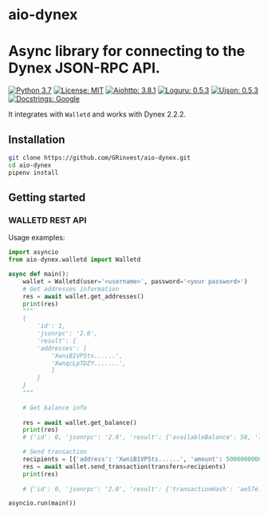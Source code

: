 # aio-dynex
# Async library for connecting to the Dynex JSON-RPC API.

[![Python 3.7](https://img.shields.io/badge/python-3.10-blue.svg)](https://www.python.org/downloads/release/python-370/)
[![License: MIT](https://img.shields.io/badge/License-MIT-yellow.svg)](https://opensource.org/licenses/MIT)
[![Aiohttp: 3.8.1](https://img.shields.io/badge/aiohttp-3.8.1-blue.svg)](https://github.com/aio-libs/aiohttp)
[![Loguru: 0.5.3](https://img.shields.io/badge/loguru-0.5.3-blue.svg)](https://github.com/Delgan/loguru)
[![Ujson: 0.5.3](https://img.shields.io/badge/ujson-5.1.0-blue.svg)](https://github.com/ultrajson/ultrajson)
[![Docstrings: Google](https://img.shields.io/badge/Docstrings-Google-black.svg)](https://sphinxcontrib-napoleon.readthedocs.io/en/latest/example_google.html)

It integrates with `Walletd` and works with Dynex 2.2.2.

## Installation

```bash
git clone https://github.com/GRinvest/aio-dynex.git
cd aio-dynex
pipenv install
```

## Getting started

### WALLETD REST API

Usage examples:
```python
import asyncio
from aio-dynex.walletd import Walletd 

async def main():
    wallet = Walletd(user='<username>', password='<your password>')
    # Get addresses information
    res = await wallet.get_addresses()
    print(res)
    """
    {
        'id': 1,
        'jsonrpc': '2.0',
        'result': {
        'addresses': [
            'XwniB1VP5ts......',
            'XwnqcLpTDZY.......',
            ]
        }
    }
    """
    
    # Get balance info
    
    res = await wallet.get_balance()
    print(res)
    # {'id': 0, 'jsonrpc': '2.0', 'result': {'availableBalance': 50, 'lockedAmount': 0}}

    # Send transaction
    recipients = [{'address': 'XwniB1VP5ts......', 'amount': 50000000000}]
    res = await wallet.send_transaction(transfers=recipients)
    print(res)
    
    # {'id': 0, 'jsonrpc': '2.0', 'result': {'transactionHash': 'ae57e...'}}

asyncio.run(main())

```
